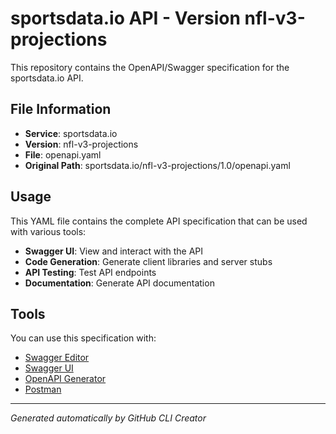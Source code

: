 # sportsdata.io API - Version nfl-v3-projections

This repository contains the OpenAPI/Swagger specification for the sportsdata.io API.

## File Information

- **Service**: sportsdata.io
- **Version**: nfl-v3-projections
- **File**: openapi.yaml
- **Original Path**: sportsdata.io/nfl-v3-projections/1.0/openapi.yaml

## Usage

This YAML file contains the complete API specification that can be used with various tools:

- **Swagger UI**: View and interact with the API
- **Code Generation**: Generate client libraries and server stubs
- **API Testing**: Test API endpoints
- **Documentation**: Generate API documentation

## Tools

You can use this specification with:

- [Swagger Editor](https://editor.swagger.io/)
- [Swagger UI](https://swagger.io/tools/swagger-ui/)
- [OpenAPI Generator](https://openapi-generator.tech/)
- [Postman](https://www.postman.com/)

---

*Generated automatically by GitHub CLI Creator*
